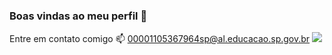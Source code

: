 ### Boas vindas ao meu perfil 💙

Entre em contato comigo 📫
00001105367964sp@al.educacao.sp.gov.br
![](https://media.giphy.com/media/v1.Y2lkPTc5MGI3NjExMTRhN2I5emduN3l6aTBhc2FhNDBzeWt1YWl6dmh3bXBuNDVkOXFxcyZlcD12MV9pbnRlcm5hbF9naWZfYnlfaWQmY3Q9Zw/mFAqvhuSxrgbkqJdRI/giphy.gif)
